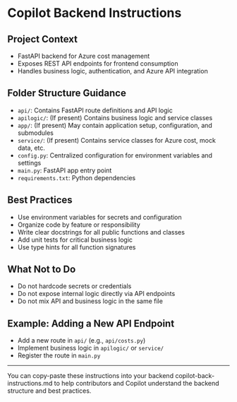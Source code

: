 # Copilot Backend Instructions

## Project Context

- FastAPI backend for Azure cost management
- Exposes REST API endpoints for frontend consumption
- Handles business logic, authentication, and Azure API integration

## Folder Structure Guidance

- `api/`: Contains FastAPI route definitions and API logic
- `apilogic/`: (If present) Contains business logic and service classes
- `app/`: (If present) May contain application setup, configuration, and submodules
- `service/`: (If present) Contains service classes for Azure cost, mock data, etc.
- `config.py`: Centralized configuration for environment variables and settings
- `main.py`: FastAPI app entry point
- `requirements.txt`: Python dependencies

## Best Practices

- Use environment variables for secrets and configuration
- Organize code by feature or responsibility
- Write clear docstrings for all public functions and classes
- Add unit tests for critical business logic
- Use type hints for all function signatures

## What Not to Do

- Do not hardcode secrets or credentials
- Do not expose internal logic directly via API endpoints
- Do not mix API and business logic in the same file

## Example: Adding a New API Endpoint

- Add a new route in `api/` (e.g., `api/costs.py`)
- Implement business logic in `apilogic/` or `service/`
- Register the route in `main.py`

---

You can copy-paste these instructions into your backend copilot-back-instructions.md to help contributors and Copilot understand the backend structure and best practices.

